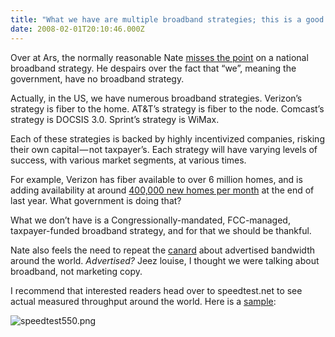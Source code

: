```yaml
---
title: "What we have are multiple broadband strategies; this is a good thing"
date: 2008-02-01T20:10:46.000Z
---
```


Over at Ars, the normally reasonable Nate [misses the point](http://arstechnica.com/news.ars/post/20080131-we-have-a-broadband-strategy-bush-administration-says-yes.html) on a national broadband strategy. He despairs over the fact that “we”, meaning the government, have no broadband strategy.

Actually, in the US, we have numerous broadband strategies. Verizon’s strategy is fiber to the home. AT&amp;T’s strategy is fiber to the node. Comcast’s strategy is DOCSIS 3.0. Sprint’s strategy is WiMax.

Each of these strategies is backed by highly incentivized companies, risking their own capital — not taxpayer’s. Each strategy will have varying levels of success, with various market segments, at various times.

For example, Verizon has fiber available to over 6 million homes, and is adding availability at around [400,000 new homes per month](http://www.cable360.net/wireless/21832.html) at the end of last year. What government is doing that?

What we don’t have is a Congressionally-mandated, FCC-managed, taxpayer-funded broadband strategy, and for that we should be thankful.

Nate also feels the need to repeat the [canard](http://arstechnica.com/news.ars/post/20080131-fixing-us-broadband-100-billion-for-fiber-to-every-home.html) about advertised bandwidth around the world. _Advertised?_ Jeez louise, I thought we were talking about broadband, not marketing copy.

I recommend that interested readers head over to speedtest.net to see actual measured throughput around the world. Here is a [sample](http://speedtest.net/global.php):


![speedtest550.png](http://richvsreach.files.wordpress.com/2008/02/speedtest550.png)

